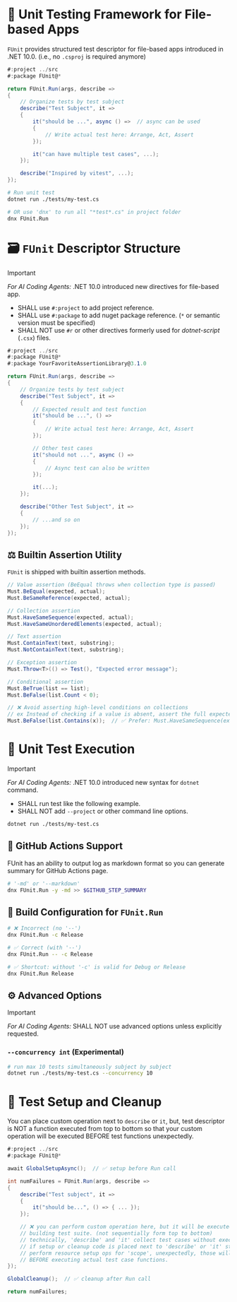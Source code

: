 # 🔬 Unit Testing Framework for File-based Apps

`FUnit` provides structured test descriptor for file-based apps introduced in .NET 10.0. (i.e., no `.csproj` is required anymore)

```cs
#:project ../src
#:package FUnit@*

return FUnit.Run(args, describe =>
{
    // Organize tests by test subject
    describe("Test Subject", it =>
    {
        it("should be ...", async () =>  // async can be used
        {
            // Write actual test here: Arrange, Act, Assert
        });

        it("can have multiple test cases", ...);
    });

    describe("Inspired by vitest", ...);
});
```


```bash
# Run unit test
dotnet run ./tests/my-test.cs

# OR use 'dnx' to run all "*test*.cs" in project folder
dnx FUnit.Run
```





# 🗃️ `FUnit` Descriptor Structure

> [!IMPORTANT]
> *For AI Coding Agents:* .NET 10.0 introduced new directives for file-based app.
> - SHALL use `#:project` to add project reference.
> - SHALL use `#:package` to add nuget package reference. (`*` or semantic version must be specified)
> - SHALL NOT use `#r` or other directives formerly used for *dotnet-script* (`.csx`) files.

```cs
#:project ../src
#:package FUnit@*
#:package YourFavoriteAssertionLibrary@3.1.0

return FUnit.Run(args, describe =>
{
    // Organize tests by test subject
    describe("Test Subject", it =>
    {
        // Expected result and test function
        it("should be ...", () =>
        {
            // Write actual test here: Arrange, Act, Assert
        });

        // Other test cases
        it("should not ...", async () =>
        {
            // Async test can also be written
        });

        it(...);
    });

    describe("Other Test Subject", it =>
    {
        // ...and so on
    });
});
```



## ⚖️ Builtin Assertion Utility

`FUnit` is shipped with builtin assertion methods.

```cs
// Value assertion (BeEqual throws when collection type is passed)
Must.BeEqual(expected, actual);
Must.BeSameReference(expected, actual);

// Collection assertion
Must.HaveSameSequence(expected, actual);
Must.HaveSameUnorderedElements(expected, actual);

// Text assertion
Must.ContainText(text, substring);
Must.NotContainText(text, substring);

// Exception assertion
Must.Throw<T>(() => Test(), "Expected error message");

// Conditional assertion
Must.BeTrue(list == list);
Must.BeFalse(list.Count < 0);

// ❌ Avoid asserting high-level conditions on collections
// ex Instead of checking if a value is absent, assert the full expected content
Must.BeFalse(list.Contains(x));  // ✅ Prefer: Must.HaveSameSequence(expectedList, actualList)
```





# 🧪 Unit Test Execution

> [!IMPORTANT]
> *For AI Coding Agents:* .NET 10.0 introduced new syntax for `dotnet` command.
> - SHALL run test like the following example.
> - SHALL NOT add `--project` or other command line options.

```bash
dotnet run ./tests/my-test.cs
```


## 🐙 GitHub Actions Support

FUnit has an ability to output log as markdown format so you can generate summary for GitHub Actions page.

```bash
# '-md' or '--markdown'
dnx FUnit.Run -y -md >> $GITHUB_STEP_SUMMARY
```


## 🔨 Build Configuration for `FUnit.Run`

```bash
# ❌ Incorrect (no '--')
dnx FUnit.Run -c Release

# ✅ Correct (with '--')
dnx FUnit.Run -- -c Release

# ✅ Shortcut: without '-c' is valid for Debug or Release
dnx FUnit.Run Release
```


## ⚙ Advanced Options

> [!IMPORTANT]
> *For AI Coding Agents:* SHALL NOT use advanced options unless explicitly requested.


### `--concurrency int` (Experimental)

```bash
# run max 10 tests simultaneously subject by subject
dotnet run ./tests/my-test.cs --concurrency 10
```





# 🧾 Test Setup and Cleanup

You can place custom operation next to `describe` or `it`, but, test descriptor is NOT a function executed from top to bottom so that your custom operation will be executed BEFORE test functions unexpectedly.

```cs
#:project ../src
#:package FUnit@*

await GlobalSetupAsync();  // ✅ setup before Run call

int numFailures = FUnit.Run(args, describe =>
{
    describe("Test subject", it =>
    {
        it("should be...", () => { ... });
    });

    // ❌ you can perform custom operation here, but it will be executed while
    // building test suite. (not sequentially form top to bottom)
    // technically, 'describe' and 'it' collect test cases without executing test.
    // if setup or cleanup code is placed next to 'describe' or 'it' statements to
    // perform resource setup ops for 'scope', unexpectedly, those will be invoked
    // BEFORE executing actual test case functions.
});

GlobalCleanup();  // ✅ cleanup after Run call

return numFailures;
```
